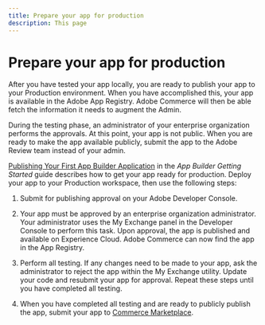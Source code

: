 ```yaml
---
title: Prepare your app for production
description: This page 
---
```


# Prepare your app for production

After you have tested your app locally, you are ready to publish your app to your Production environment. When you have accomplished this, your app is available in the Adobe App Registry. Adobe Commerce will then be able fetch the information it needs to augment the Admin.

During the testing phase, an administrator of your enterprise organization performs the approvals. At this point, your app is not public. When you are ready to make the app available publicly, submit the app to the Adobe Review team instead of your admin.

[Publishing Your First App Builder Application](https://developer.adobe.com/app-builder/docs/getting_started/publish_app/) in the _App Builder Getting Started_ guide describes how to get your app ready for production. Deploy your app to your Production workspace, then use the following steps:

1. Submit for publishing approval on your Adobe Developer Console.

1. Your app must be approved by an enterprise organization administrator. Your administrator uses the My Exchange panel in the Developer Console to perform this task. Upon approval, the app is published and available on Experience Cloud. Adobe Commerce can now find the app in the App Registry.

1. Perform all testing. If any changes need to be made to your app, ask the administrator to reject the app within the My Exchange utility. Update your code and resubmit your app for approval. Repeat these steps until you have completed all testing.

1. When you have completed all testing and are ready to publicly publish the app, submit your app to [Commerce Marketplace](https://developer.adobe.com/commerce/marketplace/guides/sellers/apps/).
